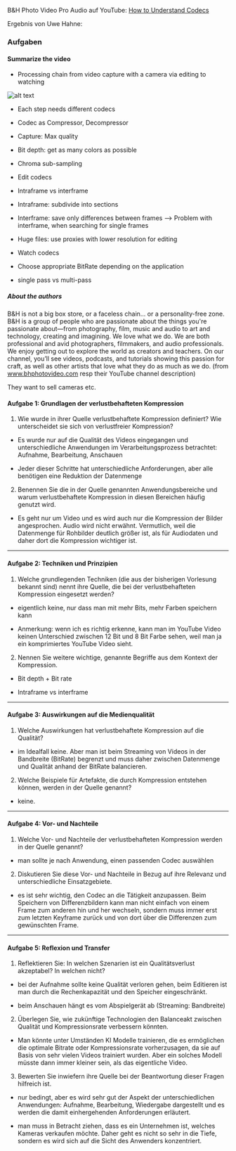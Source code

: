 B&H Photo Video Pro Audio auf YouTube: [How to Understand Codecs](https://www.youtube.com/watch?v=sisvOeZItb0&list=PLY8Upfcg86WQ5OtjhHkPchJdZbE1xbxnV&index=19)

Ergebnis von Uwe Hahne:

### Aufgaben

#### Summarize the video

- Processing chain from video capture with a camera via editing to watching

![alt text](DAVT-A06-overview.png)

- Each step needs different codecs

- Codec as Compressor, Decompressor

- Capture: Max quality

- Bit depth: get as many colors as possible

- Chroma sub-sampling

- Edit codecs

- Intraframe vs interframe

- Intraframe: subdivide into sections

- Interframe: save only differences between frames --> Problem with interframe, when searching for single frames

- Huge files: use proxies with lower resolution for editing

- Watch codecs

- Choose appropriate BitRate depending on the application

- single pass vs multi-pass

  

##### About the authors

  

B&H is not a big box store, or a faceless chain... or a personality-free zone. B&H is a group of people who are passionate about the things you're passionate about—from photography, film, music and audio to art and technology, creating and imagining. We love what we do. We are both professional and avid photographers, filmmakers, and audio professionals. We enjoy getting out to explore the world as creators and teachers. On our channel, you’ll see videos, podcasts, and tutorials showing this passion for craft, as well as other artists that love what they do as much as we do. (from www.bhphotovideo.com resp their YouTube channel description)

  

They want to sell cameras etc.

  

#### Aufgabe 1: Grundlagen der verlustbehafteten Kompression

  

1. Wie wurde in ihrer Quelle verlustbehaftete Kompression definiert? Wie unterscheidet sie sich von verlustfreier Kompression?

- Es wurde nur auf die Qualität des Videos eingegangen und unterschiedliche Anwendungen im Verarbeitungsprozess betrachtet: Aufnahme, Bearbeitung, Anschauen

- Jeder dieser Schritte hat unterschiedliche Anforderungen, aber alle benötigen eine Reduktion der Datenmenge

2. Benennen Sie die in der Quelle genannten Anwendungsbereiche und warum verlustbehaftete Kompression in diesen Bereichen häufig genutzt wird.

- Es geht nur um Video und es wird auch nur die Kompression der Bilder angesprochen. Audio wird nicht erwähnt. Vermutlich, weil die Datenmenge für Rohbilder deutlich größer ist, als für Audiodaten und daher dort die Kompression wichtiger ist.

  

---

  

#### Aufgabe 2: Techniken und Prinzipien

  

1. Welche grundlegenden Techniken (die aus der bisherigen Vorlesung bekannt sind) nennt ihre Quelle, die bei der verlustbehafteten Kompression eingesetzt werden?

- eigentlich keine, nur dass man mit mehr Bits, mehr Farben speichern kann

- Anmerkung: wenn ich es richtig erkenne, kann man im YouTube Video keinen Unterschied zwischen 12 Bit und 8 Bit Farbe sehen, weil man ja ein komprimiertes YouTube Video sieht.

2. Nennen Sie weitere wichtige, genannte Begriffe aus dem Kontext der Kompression.

- Bit depth + Bit rate

- Intraframe vs interframe

  

---

  

#### Aufgabe 3: Auswirkungen auf die Medienqualität

  

1. Welche Auswirkungen hat verlustbehaftete Kompression auf die Qualität?

- im Idealfall keine. Aber man ist beim Streaming von Videos in der Bandbreite (BitRate) begrenzt und muss daher zwischen Datenmenge und Qualität anhand der BitRate balancieren.

2. Welche Beispiele für Artefakte, die durch Kompression entstehen können, werden in der Quelle genannt?

- keine.

  

---

  

#### Aufgabe 4: Vor- und Nachteile

  

1. Welche Vor- und Nachteile der verlustbehafteten Kompression werden in der Quelle genannt?

- man sollte je nach Anwendung, einen passenden Codec auswählen

2. Diskutieren Sie diese Vor- und Nachteile in Bezug auf ihre Relevanz und unterschiedliche Einsatzgebiete.

- es ist sehr wichtig, den Codec an die Tätigkeit anzupassen. Beim Speichern von Differenzbildern kann man nicht einfach von einem Frame zum anderen hin und her wechseln, sondern muss immer erst zum letzten Keyframe zurück und von dort über die Differenzen zum gewünschten Frame.

  

---

  

#### Aufgabe 5: Reflexion und Transfer

  

1. Reflektieren Sie: In welchen Szenarien ist ein Qualitätsverlust akzeptabel? In welchen nicht?

- bei der Aufnahme sollte keine Qualität verloren gehen, beim Editieren ist man durch die Rechenkapazität und den Speicher eingeschränkt.

- beim Anschauen hängt es vom Abspielgerät ab (Streaming: Bandbreite)

2. Überlegen Sie, wie zukünftige Technologien den Balanceakt zwischen Qualität und Kompressionsrate verbessern könnten.

- Man könnte unter Umständen KI Modelle trainieren, die es ermöglichen die optimale Bitrate oder Kompressionsrate vorherzusagen, da sie auf Basis von sehr vielen Videos trainiert wurden. Aber ein solches Modell müsste dann immer kleiner sein, als das eigentliche Video.

3. Bewerten Sie inwiefern ihre Quelle bei der Beantwortung dieser Fragen hilfreich ist.

- nur bedingt, aber es wird sehr gut der Aspekt der unterschiedlichen Anwendungen: Aufnahme, Bearbeitung, Wiedergabe dargestellt und es werden die damit einhergehenden Anforderungen erläutert.

- man muss in Betracht ziehen, dass es ein Unternehmen ist, welches Kameras verkaufen möchte. Daher geht es nicht so sehr in die Tiefe, sondern es wird sich auf die Sicht des Anwenders konzentriert.